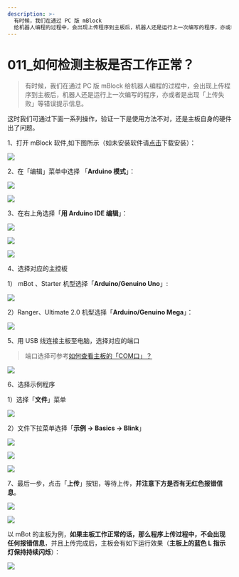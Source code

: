 ```yaml
---
description: >-
  有时候，我们在通过 PC 版 mBlock
  给机器人编程的过程中，会出现上传程序到主板后，机器人还是运行上一次编写的程序，亦或者是出现「上传失败」等错误提示信息。
---
```


# 011\_如何检测主板是否工作正常？

> 有时候，我们在通过 PC 版 mBlock 给机器人编程的过程中，会出现上传程序到主板后，机器人还是运行上一次编写的程序，亦或者是出现「上传失败」等错误提示信息。

这时我们可通过下面一系列操作，验证一下是使用方法不对，还是主板自身的硬件出了问题。

 1、打开 mBlock 软件,如下图所示（如未安装软件请[点击](http://www.mblock.cc/zh-home/software/mblock/mblock3/)下载安装）：

![](.gitbook/assets/image%20%284%29.png)



2、在「编辑」菜单中选择 「**Arduino 模式**」：

![](.gitbook/assets/image%20%2830%29.png)

![](.gitbook/assets/image%20%2816%29.png)

3、在右上角选择「**用 Arduino IDE 编辑**」： 

![](.gitbook/assets/image%20%2817%29.png)

![](.gitbook/assets/image%20%2815%29.png)

![](.gitbook/assets/image.png)

 4、选择对应的主控板

1） mBot 、Starter 机型选择「**Arduino/Genuino Uno**」:

![](.gitbook/assets/image%20%2820%29.png)

2）Ranger、Ultimate 2.0 机型选择「**Arduino/Genuino Mega**」：

![](.gitbook/assets/image%20%281%29.png)

5、用 USB 线连接主板至电脑，选择对应的端口

> 端口选择可参考[如何查看主板的「COM口」？](tips/ru-he-cha-kan-zhu-ban-de-com-kou.md)

![](.gitbook/assets/image%20%2829%29.png)

6、选择示例程序

1）选择「**文件**」菜单

![](.gitbook/assets/image%20%289%29.png)

2）文件下拉菜单选择「**示例 -&gt; Basics -&gt; Blink**」

![](.gitbook/assets/image%20%2814%29.png)

![](.gitbook/assets/image%20%287%29.png)

![](.gitbook/assets/image%20%286%29.png)

7、最后一步，点击「**上传**」按钮，等待上传，**并注意下方是否有无红色报错信息**。

![](.gitbook/assets/image%20%2810%29.png)

![](.gitbook/assets/image%20%2824%29.png)

 以 mBot 的主板为例，**如果主板工作正常的话，那么程序上传过程中，不会出现任何报错信息**，并且上传完成后，主板会有如下运行效果（**主板上的蓝色 L 指示灯保持持续闪烁**）：

![](.gitbook/assets/share.jpg)



